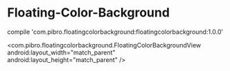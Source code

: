 # Floating-Color-Background

compile 'com.pibro.floatingcolorbackground:floatingcolorbackground:1.0.0'

<com.pibro.floatingcolorbackground.FloatingColorBackgroundView
    android:layout_width="match_parent"
    android:layout_height="match_parent" />
